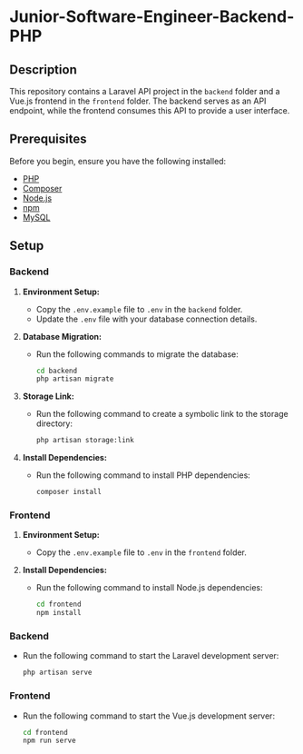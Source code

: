 # Junior-Software-Engineer-Backend-PHP

## Description

This repository contains a Laravel API project in the `backend` folder and a Vue.js frontend in the `frontend` folder. The backend serves as an API endpoint, while the frontend consumes this API to provide a user interface.

## Prerequisites

Before you begin, ensure you have the following installed:

- [PHP](https://www.php.net/)
- [Composer](https://getcomposer.org/)
- [Node.js](https://nodejs.org/)
- [npm](https://www.npmjs.com/)
- [MySQL](https://www.mysql.com/)

## Setup

### Backend

1. **Environment Setup:**
   - Copy the `.env.example` file to `.env` in the `backend` folder.
   - Update the `.env` file with your database connection details.

2. **Database Migration:**
   - Run the following commands to migrate the database:
     ```bash
     cd backend
     php artisan migrate
     ```

3. **Storage Link:**
   - Run the following command to create a symbolic link to the storage directory:
     ```bash
     php artisan storage:link
     ```

4. **Install Dependencies:**
   - Run the following command to install PHP dependencies:
     ```bash
     composer install
     ```

### Frontend

1. **Environment Setup:**
   - Copy the `.env.example` file to `.env` in the `frontend` folder.

2. **Install Dependencies:**
   - Run the following command to install Node.js dependencies:
     ```bash
     cd frontend
     npm install
     ```



### Backend

- Run the following command to start the Laravel development server:
  ```bash
  php artisan serve

### Frontend

- Run the following command to start the Vue.js development server:
  ```bash
  cd frontend
  npm run serve
